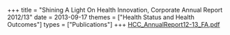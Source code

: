 +++
title = "Shining A Light On Health Innovation, Corporate Annual Report 2012/13"
date = 2013-09-17
themes = ["Health Status and Health Outcomes"]
types = ["Publications"]
+++
[HCC\_AnnualReport12-13\_FA.pdf](/files/HCC_AnnualReport12-13_FA.pdf)
